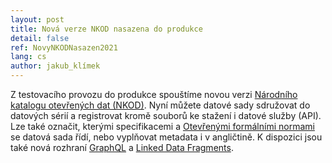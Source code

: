 ```yaml
---
layout: post
title: Nová verze NKOD nasazena do produkce
detail: false
ref: NovyNKODNasazen2021
lang: cs
author: jakub_klímek
---
```


Z testovacího provozu do produkce spouštíme novou verzi [Národního katalogu otevřených dat (NKOD)].
Nyní můžete datové sady sdružovat do datových sérií a registrovat kromě souborů ke stažení i datové služby (API).
Lze také označit, kterými specifikacemi a [Otevřenými formálními normami] se datová sada řídí, nebo vyplňovat metadata i v angličtině. K dispozici jsou také nová rozhraní [GraphQL] a [Linked Data Fragments].

[Národního katalogu otevřených dat (NKOD)]: /datové-sady "Národní katalog otevřených dat (NKOD)"
[GraphQL]: /graphql "GraphQL rozhraní NKOD"
[Linked Data Fragments]: /nkod-ldf "Linked Data Fragments rozhraní NKOD"
[Otevřenými formálními normami]: https://ofn.gov.cz "Otevřené formální normy"